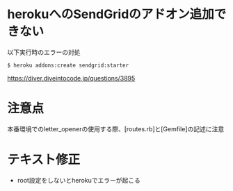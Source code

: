 # herokuへのSendGridのアドオン追加できない
以下実行時のエラーの対処
```
$ heroku addons:create sendgrid:starter
```
https://diver.diveintocode.jp/questions/3895
# 注意点
本番環境でのletter_openerの使用する際、[routes.rb]と[Gemfile]の記述に注意
# テキスト修正
- root設定をしないとherokuでエラーが起こる
